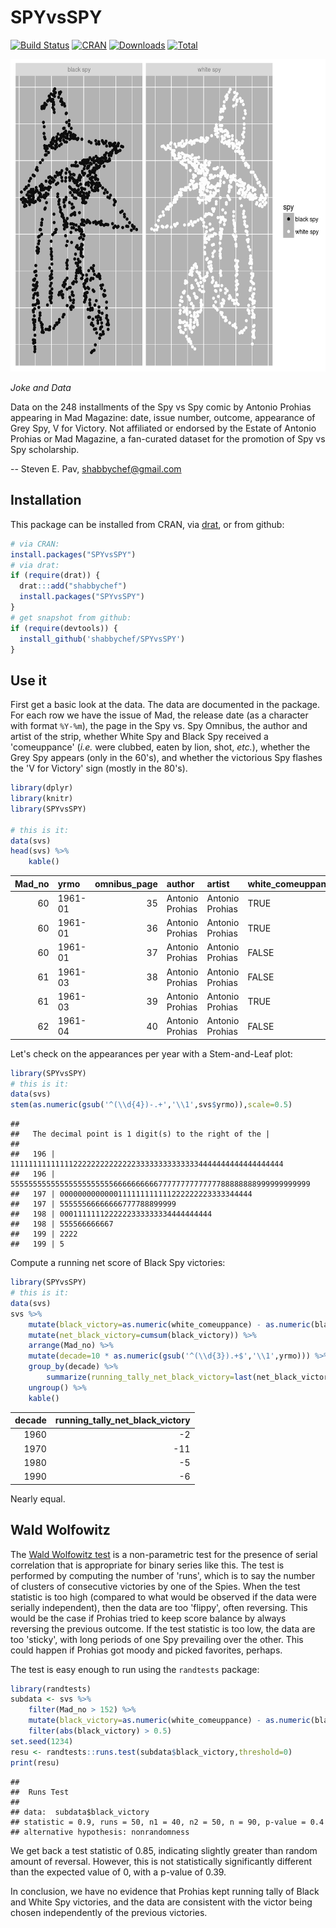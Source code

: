 

# SPYvsSPY


[![Build Status](https://github.com/shabbychef/SPYvsSPY/workflows/R-CMD-check/badge.svg)](https://github.com/shabbychef/SPYvsSPY/actions)
[![CRAN](http://www.r-pkg.org/badges/version/SPYvsSPY)](https://cran.r-project.org/package=SPYvsSPY)
[![Downloads](http://cranlogs.r-pkg.org/badges/SPYvsSPY?color=green)](http://www.r-pkg.org/pkg/SPYvsSPY)
[![Total](http://cranlogs.r-pkg.org/badges/grand-total/SPYvsSPY?color=green)](http://www.r-pkg.org/pkg/SPYvsSPY)

<img src="tools/figure/spyplot-1.png" title="plot of chunk spyplot" alt="plot of chunk spyplot" width="600px" height="500px" />

  _Joke and Data_

Data on the 248 installments of the Spy vs Spy comic by Antonio Prohias
appearing in Mad Magazine: date, issue number, outcome, appearance of
Grey Spy, V for Victory. Not affiliated or endorsed by the Estate of
Antonio Prohias or Mad Magazine, a fan-curated dataset for the promotion
of Spy vs Spy scholarship.

-- Steven E. Pav, shabbychef@gmail.com

## Installation

This package can be installed 
from CRAN, 
via [drat](https://github.com/eddelbuettel/drat "drat"), or
from github:


```r
# via CRAN:
install.packages("SPYvsSPY")
# via drat:
if (require(drat)) {
  drat:::add("shabbychef")
  install.packages("SPYvsSPY")
}
# get snapshot from github:
if (require(devtools)) {
  install_github('shabbychef/SPYvsSPY')
}
```

## Use it

First get a basic look at the data. The data are documented in the package. For
each row we have the issue of Mad, the release date (as a character with format `%Y-%m`),
the page in the Spy vs. Spy Omnibus, the author and artist of the strip,
whether White Spy and Black Spy received a 'comeuppance' (_i.e._ were clubbed, 
eaten by lion, shot, _etc._), whether the Grey Spy appears (only in the 60's), 
and whether the victorious Spy flashes the 'V for Victory' sign (mostly in the
80's).


```r
library(dplyr)
library(knitr)
library(SPYvsSPY)

# this is it:
data(svs)
head(svs) %>%
	kable()
```



| Mad_no|yrmo    | omnibus_page|author          |artist          |white_comeuppance |black_comeuppance |grey_spy_appearance |v_for_victory |
|------:|:-------|------------:|:---------------|:---------------|:-----------------|:-----------------|:-------------------|:-------------|
|     60|1961-01 |           35|Antonio Prohias |Antonio Prohias |TRUE              |TRUE              |FALSE               |FALSE         |
|     60|1961-01 |           36|Antonio Prohias |Antonio Prohias |TRUE              |TRUE              |FALSE               |FALSE         |
|     60|1961-01 |           37|Antonio Prohias |Antonio Prohias |FALSE             |TRUE              |FALSE               |FALSE         |
|     61|1961-03 |           38|Antonio Prohias |Antonio Prohias |FALSE             |TRUE              |FALSE               |FALSE         |
|     61|1961-03 |           39|Antonio Prohias |Antonio Prohias |TRUE              |FALSE             |FALSE               |FALSE         |
|     62|1961-04 |           40|Antonio Prohias |Antonio Prohias |FALSE             |FALSE             |FALSE               |FALSE         |

Let's check on the appearances per year with a Stem-and-Leaf plot:


```r
library(SPYvsSPY)
# this is it:
data(svs)
stem(as.numeric(gsub('^(\\d{4})-.+','\\1',svs$yrmo)),scale=0.5) 
```

```
## 
##   The decimal point is 1 digit(s) to the right of the |
## 
##   196 | 1111111111111122222222222222333333333333334444444444444444444
##   196 | 5555555555555555555555566666666667777777777777788888888999999999999
##   197 | 0000000000000111111111111222222223333344444
##   197 | 55555566666666777788899999
##   198 | 0001111111222222333333334444444444
##   198 | 555566666667
##   199 | 2222
##   199 | 5
```

Compute a running net score of Black Spy victories:


```r
library(SPYvsSPY)
# this is it:
data(svs)
svs %>%
	mutate(black_victory=as.numeric(white_comeuppance) - as.numeric(black_comeuppance)) %>%
	mutate(net_black_victory=cumsum(black_victory)) %>%
	arrange(Mad_no) %>%
	mutate(decade=10 * as.numeric(gsub('^(\\d{3}).+$','\\1',yrmo))) %>%
	group_by(decade) %>%
		summarize(running_tally_net_black_victory=last(net_black_victory)) %>%
	ungroup() %>%
	kable()
```



| decade| running_tally_net_black_victory|
|------:|-------------------------------:|
|   1960|                              -2|
|   1970|                             -11|
|   1980|                              -5|
|   1990|                              -6|
Nearly equal. 


## Wald Wolfowitz

The [Wald Wolfowitz test](https://en.wikipedia.org/wiki/Wald%E2%80%93Wolfowitz_runs_test)
is a non-parametric test for the presence of serial correlation that is appropriate for
binary series like this. The test is performed by computing the number of 'runs', which
is to say the number of clusters of consecutive victories by one of the Spies. When the
test statistic is too high 
(compared to what would be observed if the data were serially independent), 
then the data are too 'flippy', often reversing. 
This would be the case if Prohias tried to keep score balance by always reversing the previous outcome.
If the test statistic is too low, the data are too 'sticky', with long periods of one Spy prevailing
over the other. This could happen if Prohias got moody and picked favorites, perhaps.

The test is easy enough to run using the `randtests` package:


```r
library(randtests)
subdata <- svs %>%
	filter(Mad_no > 152) %>%
	mutate(black_victory=as.numeric(white_comeuppance) - as.numeric(black_comeuppance)) %>%
	filter(abs(black_victory) > 0.5)
set.seed(1234)
resu <- randtests::runs.test(subdata$black_victory,threshold=0)
print(resu)
```

```
## 
## 	Runs Test
## 
## data:  subdata$black_victory
## statistic = 0.9, runs = 50, n1 = 40, n2 = 50, n = 90, p-value = 0.4
## alternative hypothesis: nonrandomness
```

We get back a test statistic of 0.85, indicating slightly
greater than random amount of reversal. However, this is not statistically
significantly different than the expected value of 0, with a p-value of
0.39.  

In conclusion, we have no evidence that Prohias kept running tally of Black
and White Spy victories, and the data are consistent with the victor being
chosen independently of the previous victories.

